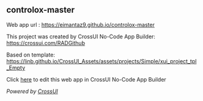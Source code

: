 ## controlox-master
Web app url : https://eimantaz9.github.io/controlox-master

This project was created by CrossUI No-Code App Builder: https://crossui.com/RADGithub

Based on template: https://linb.github.io/CrossUI_Assets/assets/projects/Simple/xui_project_tpl_Empty

Click [here](https://crossui.com/RADGithub/#!from=github&owner=eimantaz9&repo=controlox-master) to edit this web app in CrossUI No-Code App Builder

<i>Powered by [CrossUI](https://crossui.com)</i>
